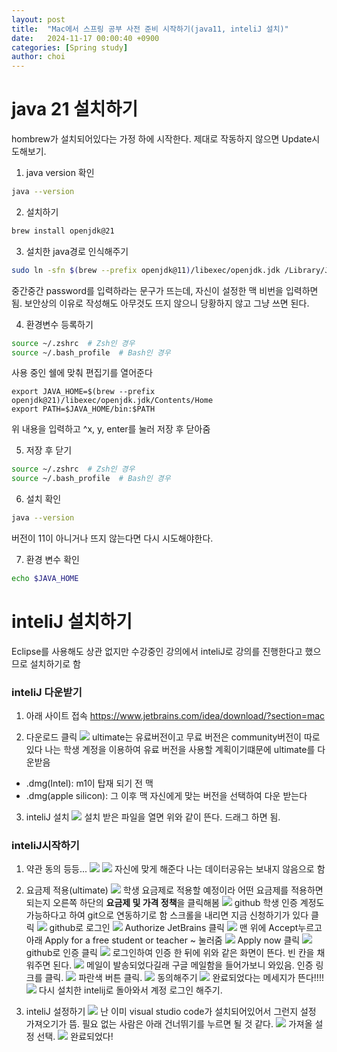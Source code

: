 ```yaml
---
layout: post
title:  "Mac에서 스프링 공부 사전 준비 시작하기(java11, inteliJ 설치)"
date:   2024-11-17 00:00:40 +0900
categories: [Spring study]
author: choi
---
```

# java 21 설치하기
hombrew가 설치되어있다는 가정 하에 시작한다. 제대로 작동하지 않으면 Update시도해보기.
1. java version 확인
```zsh
java --version
```

2. 설치하기
```zsh
brew install openjdk@21
```

3. 설치한 java경로 인식해주기
```zsh
sudo ln -sfn $(brew --prefix openjdk@11)/libexec/openjdk.jdk /Library/Java/JavaVirtualMachines/openjdk-21.jdk
```
중간중간 password를 입력하라는 문구가 뜨는데, 자신이 설정한 맥 비번을 입력하면 됨. 보안상의 이유로 작성해도 아무것도 뜨지 않으니 당황하지 않고 그냥 쓰면 된다.

4. 환경변수 등록하기
```zsh
source ~/.zshrc  # Zsh인 경우
source ~/.bash_profile  # Bash인 경우
```
사용 중인 쉘에 맞춰 편집기를 열어준다

```
export JAVA_HOME=$(brew --prefix openjdk@21)/libexec/openjdk.jdk/Contents/Home
export PATH=$JAVA_HOME/bin:$PATH
```
위 내용을 입력하고 ^x, y, enter를 눌러 저장 후 닫아줌

5. 저장 후 닫기
```zsh
source ~/.zshrc  # Zsh인 경우
source ~/.bash_profile  # Bash인 경우
```

6. 설치 확인
```zsh
java --version
```
버전이 11이 아니거나 뜨지 않는다면 다시 시도해야한다. 

7. 환경 변수 확인
```zsh
echo $JAVA_HOME
```


# inteliJ 설치하기
Eclipse를 사용해도 상관 없지만 수강중인 강의에서 inteliJ로 강의를 진행한다고 했으므로 설치하기로 함

### inteliJ 다운받기

1. 아래 사이트 접속
<https://www.jetbrains.com/idea/download/?section=mac>

2. 다운로드 클릭
![](/assets/img/intelijDownload/intelij1.png)
ultimate는 유료버전이고 무료 버전은 community버전이 따로 있다
나는 학생 계정을 이용하여 유료 버전을 사용할 계획이기떄문에 ultimate를 다운받음
- .dmg(Intel): m1이 탑재 되기 전 맥
- .dmg(apple silicon): 그 이후 맥
자신에게 맞는 버전을 선택하여 다운 받는다

3. inteliJ 설치
![](/assets/img/intelijDownload/intelij2.png)
설치 받은 파일을 열면 위와 같이 뜬다. 드래그 하면 됨.

### inteliJ시작하기
1. 약관 동의 등등... 
![](/assets/img/intelijDownload/intelij3.png)
![](/assets/img/intelijDownload/intelij4.png)
자신에 맞게 해준다 나는 데이터공유는 보내지 않음으로 함

2. 요금제 적용(ultimate)
![](/assets/img/intelijDownload/intelij5.png)
학생 요금제로 적용할 예정이라 어떤 요금제를 적용하면 되는지 오른쪽 하단의 **요금제 및 가격 정책**을 클릭해봄
![](/assets/img/intelijDownload/intelij6.png)
github 학생 인증 계정도 가능하다고 하여 git으로 연동하기로 함
스크롤을 내리면 지금 신청하기가 있다 클릭
![](/assets/img/intelijDownload/intelij7.png)
github로 로그인
![](/assets/img/intelijDownload/intelij8.png)
Authorize JetBrains 클릭
![](/assets/img/intelijDownload/intelij9.png)
맨 위에 Accept누르고 아래 Apply for a free student or teacher ~ 눌러줌
![](/assets/img/intelijDownload/intelij10.png)
Apply now 클릭
![](/assets/img/intelijDownload/intelij11.png)
github로 인증 클릭
![](/assets/img/intelijDownload/intelij12.png)
로그인하여 인증 한 뒤에 위와 같은 화면이 뜬다. 빈 칸을 채워주면 된다.
![](/assets/img/intelijDownload/intelij13.png)
메일이 발송되었다길래 구글 메일함을 들어가보니 와있음. 인증 링크를 클릭.
![](/assets/img/intelijDownload/intelij14.png)
파란색 버튼 클릭.
![](/assets/img/intelijDownload/intelij15.png)
동의해주기
![](/assets/img/intelijDownload/intelij16.png)
완료되었다는 메세지가 뜬다!!!!
![](/assets/img/intelijDownload/intelij17.png)
다시 설치한 intelij로 돌아와서 계정 로그인 해주기.

3. inteliJ 설정하기
![](/assets/img/intelijDownload/intelij18.png)
난 이미 visual studio code가 설치되어있어서 그런지 설정 가져오기가 뜸. 필요 없는 사람은 아래 건너뛰기를 누르면 될 것 같다.
![](/assets/img/intelijDownload/intelij19.png)
가져올 설정 선택.
![](/assets/img/intelijDownload/intelij20.png)
완료되었다! 